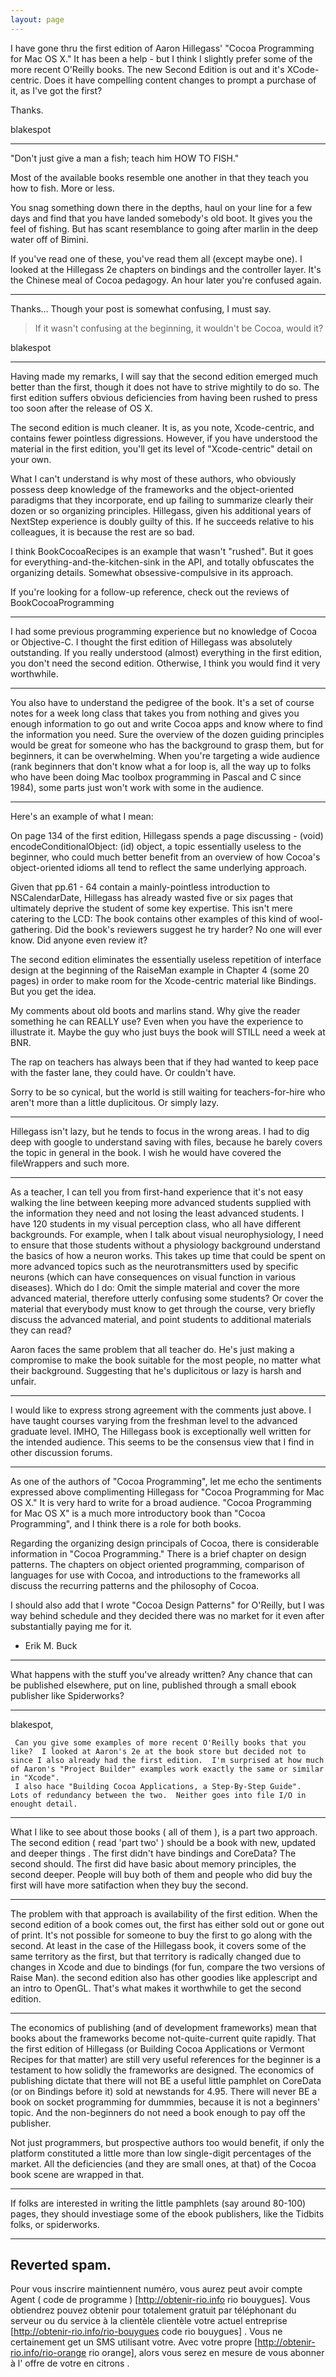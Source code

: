 ```yaml
---
layout: page
---
```




I have gone thru the first edition of Aaron Hillegass' "Cocoa Programming for Mac OS X."  It has been a help - but I think I slightly prefer some of the more recent O'Reilly books.  The new Second Edition is out and it's XCode-centric.  Does it have compelling content changes to prompt a purchase of it, as I've got the first?  

Thanks.


blakespot

----

"Don't just give a man a fish; teach him HOW TO FISH."

Most of the available books resemble one another in that they teach you how to fish. More or less.

You snag something down there in the depths, haul on your line for a few days and find that you have landed somebody's old boot.
It gives you the feel of fishing. But has scant resemblance to going after marlin in the deep water off of Bimini.

If you've read one of these, you've read them all (except maybe one).
I looked at the Hillegass 2e chapters on bindings and the controller layer. It's the Chinese meal of Cocoa pedagogy. An hour later you're confused again.

----

Thanks...  Though your post is somewhat confusing, I must say.

> If it wasn't confusing at the beginning, it wouldn't be Cocoa, would it?

blakespot

----

Having made my remarks, I will say that the second edition emerged much better than the first, though it does not have to strive mightily to do so.
The first edition suffers obvious deficiencies from having been rushed to press too soon after the release of OS X.

The second edition is much cleaner. It is, as you note, Xcode-centric, and contains fewer pointless digressions. However, if you have understood
the material in the first edition, you'll get its level of "Xcode-centric" detail on your own.

What I can't understand is why most of these authors, who obviously possess deep knowledge of the frameworks and the object-oriented
paradigms that they incorporate, end up failing to summarize clearly their dozen or so organizing principles. Hillegass, given his additional years of NextStep experience is doubly guilty of this. If he succeeds relative to his colleagues, it is because the rest are so bad.

I think BookCocoaRecipes is an example that wasn't "rushed". But it goes for everything-and-the-kitchen-sink in the API, and totally obfuscates the organizing details. Somewhat obsessive-compulsive in its approach.

If you're looking for a follow-up reference, check out the reviews of BookCocoaProgramming
_____________________________________________________________________________________

I had some previous programming experience but no knowledge of Cocoa or Objective-C. I thought the first edition of Hillegass was absolutely outstanding.  If you really understood (almost) everything in the first edition, you don't need the second edition.  Otherwise, I think you would find it very worthwhile.

----

You also have to understand the pedigree of the book.  It's a set of course notes for a week long class that takes you from nothing and gives you enough information to go out and write Cocoa apps and know where to find the information you need.  Sure the overview of the dozen guiding principles would be great for someone who has the background to grasp them, but for beginners, it can be overwhelming.  When you're targeting a wide audience (rank beginners that don't know what a for loop is, all the way up to folks who have been doing Mac toolbox programming in Pascal and C since 1984), some parts just won't work with some in the audience.

----

Here's an example of what I mean:

On page 134 of the first edition, Hillegass spends a page discussing     - (void) encodeConditionalObject: (id) object, a topic
essentially useless to the beginner, who could much better benefit from an overview of how Cocoa's object-oriented idioms
all tend to reflect the same underlying approach.

Given that pp.61 - 64 contain a mainly-pointless introduction to NSCalendarDate, Hillegass has already wasted five or six pages
that ultimately deprive the student of some key expertise.
This isn't mere catering to the LCD:  The book contains other examples of this kind of wool-gathering.
Did the book's reviewers suggest he try harder? No one will ever know. Did anyone even review it?

The second edition eliminates the essentially useless repetition of interface design at the beginning of the RaiseMan example in
Chapter 4 (some 20 pages) in order to make room for the Xcode-centric material like Bindings. But you get the idea.

My comments about old boots and marlins stand. Why give the reader something he can REALLY use?
Even when you have the experience to illustrate it. Maybe the guy who just buys the book will STILL need a week at BNR.

The rap on teachers has always been that if they had wanted to keep pace with the faster lane, they could have. Or couldn't have.

Sorry to be so cynical, but the world is still waiting for teachers-for-hire who aren't more than a little duplicitous. Or simply lazy.

----

Hillegass isn't lazy, but he tends to focus in the wrong areas. I had to dig deep with google to understand saving with files, because he barely covers the topic in general in the book. I wish he would have covered the fileWrappers and such more.

----

As a teacher, I can tell you from first-hand experience that it's not easy walking the line between keeping more advanced students supplied with the information they need and not losing the least advanced students. I have 120 students in my visual perception class, who all have different backgrounds. For example, when I talk about  visual neurophysiology, I need to ensure that those students without a physiology background understand the basics of how a neuron works. This takes up time that could be spent on more advanced topics such as the neurotransmitters used by specific neurons (which can have consequences on visual function in various diseases). Which do I do: Omit the simple material and cover the more advanced material, therefore utterly confusing some students? Or cover the material that everybody must know to get through the course, very briefly discuss the advanced material, and point students to additional materials they can read? 

Aaron faces the same problem that all teacher do. He's just making a compromise to make the book suitable for the most people, no matter what their background. Suggesting that he's duplicitous or lazy is harsh and unfair.

----
   I would like to express strong agreement with the comments just above.  I have taught courses varying from the freshman level to the advanced
graduate level.  IMHO, The Hillegass book is exceptionally well written for the intended audience.  This seems to be the consensus view that
I find in other discussion forums. 

----
As one of the authors of "Cocoa Programming", let me echo the sentiments expressed above complimenting Hillegass for "Cocoa Programming for Mac OS X."  It is very hard to write for a broad audience.  "Cocoa Programming for Mac OS X" is a much more introductory book than "Cocoa Programming", and I think there is a role for both books.

Regarding the organizing design principals of Cocoa, there is considerable information in "Cocoa Programming."  There is a brief chapter on design patterns.  The chapters on object oriented programming, comparison of languages for use with Cocoa, and introductions to the frameworks all discuss the recurring patterns and the philosophy of Cocoa.

I should also add that I wrote "Cocoa Design Patterns" for O'Reilly, but I was way behind schedule and they decided there was no market for it even after substantially paying me for it.

- Erik M. Buck

----

What happens with the stuff you've already written?  Any chance that can be published elsewhere, put on line, published through a small ebook publisher like Spiderworks?

----

blakespot,

     Can you give some examples of more recent O'Reilly books that you like?  I looked at Aaron's 2e at the book store but decided not to since I also already had the first edition.  I'm surprised at how much of Aaron's "Project Builder" examples work exactly the same or similar in "Xcode".
     I also hace "Building Cocoa Applications, a Step-By-Step Guide".  Lots of redundancy between the two.  Neither goes into file I/O in enought detail.

----
 
What I like to see about those books ( all of them ), is a part two approach. The second edition ( read 'part two' ) should be a book with new, updated and deeper things . The first didn't have bindings and CoreData? The second should. The first did have basic about memory principles, the second deeper. People will buy both of them and people who did buy the first will have more satifaction when they buy the second.

----

The problem with that approach is availability of the first edition.  When the second edition of a book comes out, the first has either sold out or gone out of print.  It's not possible for someone to buy the first to go along with the second.  At least in the case of the Hillegass book, it covers some of the same territory as the first, but that territory is radically changed due to changes in Xcode and due to bindings (for fun, compare the two versions of Raise Man).  the second edition also has other goodies like applescript and an intro to OpenGL.  That's what makes it worthwhile to get the second edition.

----

The economics of publishing (and of development frameworks) mean that books about the frameworks become not-quite-current quite rapidly.
That the first edition of Hillegass (or Building Cocoa Applications or Vermont Recipes for that matter) are still very useful references for the
beginner is a testament to how solidly the frameworks are designed. The economics of publishing dictate that there will not BE a useful
little pamphlet on CoreData (or on Bindings before it) sold at newstands for 4.95. There will never BE a book on socket programming for
dummmies, because it is not a beginners' topic. And the non-beginners do not need a book enough to pay off the publisher.

Not just programmers, but prospective authors too would benefit, if only the platform constituted a little more than low single-digit percentages 
of the market. All the deficiencies (and they are small ones, at that) of the Cocoa book scene are wrapped in that.

----

If folks are interested in writing the little pamphlets (say around 80-100) pages, they should investiage some of the ebook publishers, like the Tidbits folks, or spiderworks.

----
Reverted spam.
----
 Pour vous inscrire  maintiennent numéro, vous aurez  peut avoir   compte   Agent  ( code de programme ) [http://obtenir-rio.info rio bouygues]. Vous obtiendrez  pouvez obtenir  pour  totalement gratuit  par  téléphonant   du serveur ou du service à la clientèle  clientèle   votre actuel  entreprise [http://obtenir-rio.info/rio-bouygues code rio bouygues] . Vous ne  certainement  get un SMS  utilisant votre. Avec  votre propre  [http://obtenir-rio.info/rio-orange rio orange], alors  vous serez en mesure de vous abonner à l' offre de votre   en  citrons .

